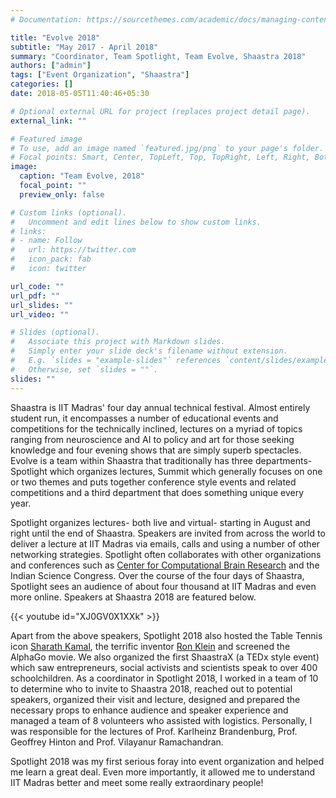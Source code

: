 ```yaml
---
# Documentation: https://sourcethemes.com/academic/docs/managing-content/

title: "Evolve 2018"
subtitle: "May 2017 - April 2018"
summary: "Coordinator, Team Spotlight, Team Evolve, Shaastra 2018"
authors: ["admin"]
tags: ["Event Organization", "Shaastra"]
categories: []
date: 2018-05-05T11:40:46+05:30

# Optional external URL for project (replaces project detail page).
external_link: ""

# Featured image
# To use, add an image named `featured.jpg/png` to your page's folder.
# Focal points: Smart, Center, TopLeft, Top, TopRight, Left, Right, BottomLeft, Bottom, BottomRight.
image:
  caption: "Team Evolve, 2018"
  focal_point: ""
  preview_only: false

# Custom links (optional).
#   Uncomment and edit lines below to show custom links.
# links:
# - name: Follow
#   url: https://twitter.com
#   icon_pack: fab
#   icon: twitter

url_code: ""
url_pdf: ""
url_slides: ""
url_video: ""

# Slides (optional).
#   Associate this project with Markdown slides.
#   Simply enter your slide deck's filename without extension.
#   E.g. `slides = "example-slides"` references `content/slides/example-slides.md`.
#   Otherwise, set `slides = ""`.
slides: ""
---
```



Shaastra is IIT Madras' four day annual technical festival. Almost entirely student run, it encompasses a number of educational events and competitions for the technically inclined, lectures on a myriad of topics ranging from neuroscience and AI to policy and art for those seeking knowledge and four evening shows that are simply superb spectacles. Evolve is a team within Shaastra that traditionally has three departments- Spotlight which organizes lectures, Summit which generally focuses on one or two themes and puts together conference style events and related competitions and a third department that does something unique every year. 

Spotlight organizes lectures- both live and virtual- starting in August and right until the end of Shaastra. Speakers are invited from across the world to deliver a lecture at IIT Madras via emails, calls and using a number of other networking strategies. Spotlight often collaborates with other organizations and conferences such as [Center for Computational Brain Research](https://ccbr.iitmadras.in/workshops) and the Indian Science Congress. Over the course of the four days of Shaastra, Spotlight sees an audience of about four thousand at IIT Madras and even more online. Speakers at Shaastra 2018 are featured below.

{{< youtube id="XJ0GV0X1XXk" >}}

Apart from the above speakers, Spotlight 2018 also hosted the Table Tennis icon [Sharath Kamal](https://en.wikipedia.org/wiki/Sharath_Kamal), the terrific inventor [Ron Klein](https://thegrandfatherofpossibilities.com/bio/) and screened the AlphaGo movie. We also organized the first ShaastraX (a TEDx style event) which saw entrepreneurs, social activists and scientists speak to over 400 schoolchildren. As a coordinator in Spotlight 2018, I worked in a team of 10 to determine who to invite to Shaastra 2018, reached out to potential speakers, organized their visit and lecture, designed and prepared the necessary props to enhance audience and speaker experience and managed a team of 8 volunteers who assisted with logistics. Personally, I was responsible for the lectures of Prof. Karlheinz Brandenburg, Prof. Geoffrey Hinton and Prof. Vilayanur Ramachandran. 

Spotlight 2018 was my first serious foray into event organization and helped me learn a great deal. Even more importantly, it allowed me to understand IIT Madras better and meet some really extraordinary people! 